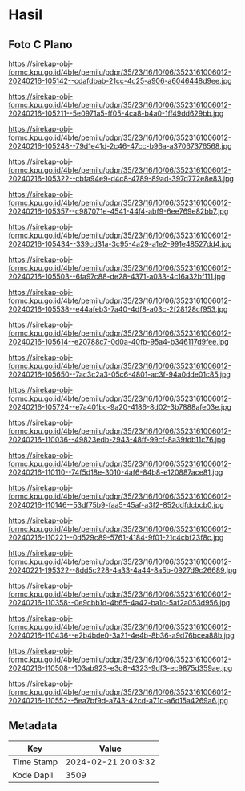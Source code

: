 # Hasil

## Foto C Plano

https://sirekap-obj-formc.kpu.go.id/4bfe/pemilu/pdpr/35/23/16/10/06/3523161006012-20240216-105142--cdafdbab-21cc-4c25-a906-a6046448d9ee.jpg

https://sirekap-obj-formc.kpu.go.id/4bfe/pemilu/pdpr/35/23/16/10/06/3523161006012-20240216-105211--5e0971a5-ff05-4ca8-b4a0-1ff49dd629bb.jpg

https://sirekap-obj-formc.kpu.go.id/4bfe/pemilu/pdpr/35/23/16/10/06/3523161006012-20240216-105248--79d1e41d-2c46-47cc-b96a-a37067376568.jpg

https://sirekap-obj-formc.kpu.go.id/4bfe/pemilu/pdpr/35/23/16/10/06/3523161006012-20240216-105322--cbfa94e9-d4c8-4789-89ad-397d772e8e83.jpg

https://sirekap-obj-formc.kpu.go.id/4bfe/pemilu/pdpr/35/23/16/10/06/3523161006012-20240216-105357--c987071e-4541-44f4-abf9-6ee769e82bb7.jpg

https://sirekap-obj-formc.kpu.go.id/4bfe/pemilu/pdpr/35/23/16/10/06/3523161006012-20240216-105434--339cd31a-3c95-4a29-a1e2-991e48527dd4.jpg

https://sirekap-obj-formc.kpu.go.id/4bfe/pemilu/pdpr/35/23/16/10/06/3523161006012-20240216-105503--6fa97c88-de28-4371-a033-4c16a32bf111.jpg

https://sirekap-obj-formc.kpu.go.id/4bfe/pemilu/pdpr/35/23/16/10/06/3523161006012-20240216-105538--e44afeb3-7a40-4df8-a03c-2f28128cf953.jpg

https://sirekap-obj-formc.kpu.go.id/4bfe/pemilu/pdpr/35/23/16/10/06/3523161006012-20240216-105614--e20788c7-0d0a-40fb-95a4-b346117d9fee.jpg

https://sirekap-obj-formc.kpu.go.id/4bfe/pemilu/pdpr/35/23/16/10/06/3523161006012-20240216-105650--7ac3c2a3-05c6-4801-ac3f-94a0dde01c85.jpg

https://sirekap-obj-formc.kpu.go.id/4bfe/pemilu/pdpr/35/23/16/10/06/3523161006012-20240216-105724--e7a401bc-9a20-4186-8d02-3b7888afe03e.jpg

https://sirekap-obj-formc.kpu.go.id/4bfe/pemilu/pdpr/35/23/16/10/06/3523161006012-20240216-110036--49823edb-2943-48ff-99cf-8a39fdb11c76.jpg

https://sirekap-obj-formc.kpu.go.id/4bfe/pemilu/pdpr/35/23/16/10/06/3523161006012-20240216-110110--74f5d18e-3010-4af6-84b8-e120887ace81.jpg

https://sirekap-obj-formc.kpu.go.id/4bfe/pemilu/pdpr/35/23/16/10/06/3523161006012-20240216-110146--53df75b9-faa5-45af-a3f2-852ddfdcbcb0.jpg

https://sirekap-obj-formc.kpu.go.id/4bfe/pemilu/pdpr/35/23/16/10/06/3523161006012-20240216-110221--0d529c89-5761-4184-9f01-21c4cbf23f8c.jpg

https://sirekap-obj-formc.kpu.go.id/4bfe/pemilu/pdpr/35/23/16/10/06/3523161006012-20240221-195322--8dd5c228-4a33-4a44-8a5b-0927d9c26689.jpg

https://sirekap-obj-formc.kpu.go.id/4bfe/pemilu/pdpr/35/23/16/10/06/3523161006012-20240216-110358--0e9cbb1d-4b65-4a42-ba1c-5af2a053d956.jpg

https://sirekap-obj-formc.kpu.go.id/4bfe/pemilu/pdpr/35/23/16/10/06/3523161006012-20240216-110436--e2b4bde0-3a21-4e4b-8b36-a9d76bcea88b.jpg

https://sirekap-obj-formc.kpu.go.id/4bfe/pemilu/pdpr/35/23/16/10/06/3523161006012-20240216-110508--103ab923-e3d8-4323-9df3-ec9875d359ae.jpg

https://sirekap-obj-formc.kpu.go.id/4bfe/pemilu/pdpr/35/23/16/10/06/3523161006012-20240216-110552--5ea7bf9d-a743-42cd-a71c-a6d15a4269a6.jpg


## Metadata

| Key        | Value               |
| ---------- | ------------------- |
| Time Stamp | 2024-02-21 20:03:32 |
| Kode Dapil | 3509                |



